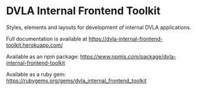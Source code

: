 # DVLA Internal Frontend Toolkit

Styles, elements and layouts for development of internal DVLA applications.

Full documentation is available at https://dvla-internal-frontend-toolkit.herokuapp.com/

Available as an npm package: https://www.npmjs.com/package/dvla-internal-frontend-toolkit

Available as a ruby gem: https://rubygems.org/gems/dvla_internal_frontend_toolkit
